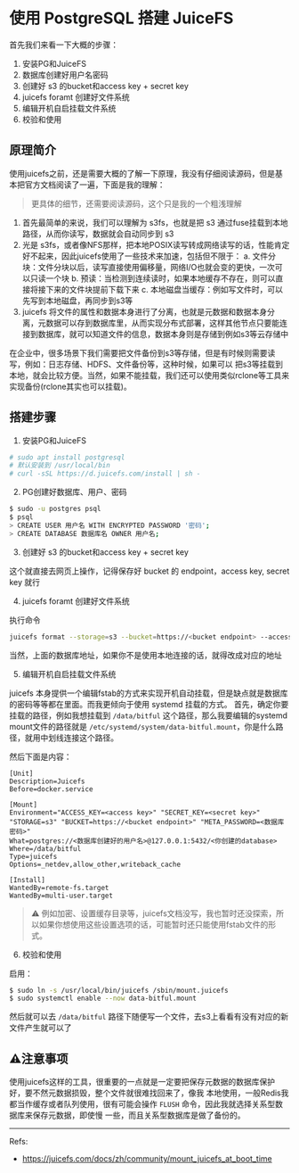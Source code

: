 # 使用 PostgreSQL 搭建 JuiceFS

首先我们来看一下大概的步骤：

1. 安装PG和JuiceFS
2. 数据库创建好用户名密码
3. 创建好 s3 的bucket和access key + secret key
4. juicefs foramt 创建好文件系统
5. 编辑开机自启挂载文件系统
6. 校验和使用

## 原理简介

使用juicefs之前，还是需要大概的了解一下原理，我没有仔细阅读源码，但是基本把官方文档阅读了一遍，下面是我的理解：

> 更具体的细节，还需要阅读源码，这个只是我的一个粗浅理解

1. 首先最简单的来说，我们可以理解为 s3fs，也就是把 s3 通过fuse挂载到本地路径，从而你读写，数据就会自动同步到 s3
2. 光是 s3fs，或者像NFS那样，把本地POSIX读写转成网络读写的话，性能肯定好不起来，因此juicefs使用了一些技术来加速，包括但不限于：
    a. 文件分块：文件分块以后，读写直接使用偏移量，网络I/O也就会变的更快，一次可以只读一个块
    b. 预读：当检测到连续读时，如果本地缓存不存在，则可以直接将接下来的文件块提前下载下来
    c. 本地磁盘当缓存：例如写文件时，可以先写到本地磁盘，再同步到s3等
3. juicefs 将文件的属性和数据本身进行了分离，也就是元数据和数据本身分离，元数据可以存到数据库里，从而实现分布式部署，这样其他节点只要能连接到数据库，就可以知道文件的信息，数据本身则是存储到例如s3等云存储中

在企业中，很多场景下我们需要把文件备份到s3等存储，但是有时候则需要读写，例如：日志存储、HDFS、文件备份等，这种时候，如果可以
把s3等挂载到本地，就会比较方便。当然，如果不能挂载，我们还可以使用类似rclone等工具来实现备份(rclone其实也可以挂载)。

## 搭建步骤

1. 安装PG和JuiceFS

```bash
# sudo apt install postgresql
# 默认安装到 /usr/local/bin
# curl -sSL https://d.juicefs.com/install | sh -
```

2. PG创建好数据库、用户、密码

```bash
$ sudo -u postgres psql
$ psql
> CREATE USER 用户名 WITH ENCRYPTED PASSWORD '密码';
> CREATE DATABASE 数据库名 OWNER 用户名;
```

3. 创建好 s3 的bucket和access key + secret key

这个就直接去网页上操作，记得保存好 bucket 的 endpoint，access key, secret key 就行

4. juicefs foramt 创建好文件系统

执行命令

```bash
juicefs format --storage=s3 --bucket=https://<bucket endpoint> --access-key=<access key> --secret-key=<secret key> postgres://<数据库创建好的用户名>:<数据库创建好的密码>@127.0.0.1:5432/<创建好的database> <你想把这个叫做啥这里就写啥>
```

当然，上面的数据库地址，如果你不是使用本地连接的话，就得改成对应的地址

5. 编辑开机自启挂载文件系统

juicefs 本身提供一个编辑fstab的方式来实现开机自动挂载，但是缺点就是数据库的密码等等都在里面。而我更倾向于使用 systemd 挂载的方式。
首先，确定你要挂载的路径，例如我想挂载到 `/data/bitful` 这个路径，那么我要编辑的systemd mount文件的路径就是 `/etc/systemd/system/data-bitful.mount`，你是什么路径，就用中划线连接这个路径。

然后下面是内容：

```systemd
[Unit]
Description=Juicefs
Before=docker.service

[Mount]
Environment="ACCESS_KEY=<access key>" "SECRET_KEY=<secret key>" "STORAGE=s3" "BUCKET=https://<bucket endpoint>" "META_PASSWORD=<数据库密码>"
What=postgres://<数据库创建好的用户名>@127.0.0.1:5432/<你创建的database>
Where=/data/bitful
Type=juicefs
Options=_netdev,allow_other,writeback_cache

[Install]
WantedBy=remote-fs.target
WantedBy=multi-user.target
```

> ⚠️ 例如加密、设置缓存目录等，juicefs文档没写，我也暂时还没探索，所以如果你想使用这些设置选项的话，可能暂时还只能使用fstab文件的形式。

6. 校验和使用

启用：

```bash
$ sudo ln -s /usr/local/bin/juicefs /sbin/mount.juicefs
$ sudo systemctl enable --now data-bitful.mount
```

然后就可以去 `/data/bitful` 路径下随便写一个文件，去s3上看看有没有对应的新文件产生就可以了

## ⚠️注意事项

使用juicefs这样的工具，很重要的一点就是一定要把保存元数据的数据库保护好，要不然元数据损毁，整个文件就很难找回来了，像我
本地使用，一般Redis我都当作缓存或者队列使用，很有可能会操作 `FLUSH` 命令，因此我就选择关系型数据库来保存元数据，即使慢
一些，而且关系型数据库是做了备份的。

---

Refs:

- https://juicefs.com/docs/zh/community/mount_juicefs_at_boot_time
